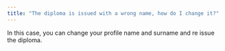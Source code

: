 ```yaml
---
title: "The diploma is issued with a wrong name, how do I change it?"
---
```


In this case, you can change your profile name and surname and re issue the diploma.
